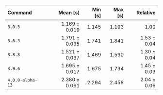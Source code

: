 | Command | Mean [s] | Min [s] | Max [s] | Relative |
|:---|---:|---:|---:|---:|
| `3.0.5` | 1.169 ± 0.019 | 1.145 | 1.193 | 1.00 |
| `3.6.3` | 1.791 ± 0.035 | 1.741 | 1.841 | 1.53 ± 0.04 |
| `3.8.8` | 1.521 ± 0.037 | 1.469 | 1.590 | 1.30 ± 0.04 |
| `3.9.6` | 1.695 ± 0.017 | 1.675 | 1.734 | 1.45 ± 0.03 |
| `4.0.0-alpha-13` | 2.380 ± 0.061 | 2.294 | 2.458 | 2.04 ± 0.06 |
